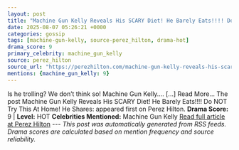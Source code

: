 ```yaml
---
layout: post
title: "Machine Gun Kelly Reveals His SCARY Diet! He Barely Eats!!!! Do NOT Try This At Home! He Shares:"
date: 2025-08-07 05:26:21 +0000
categories: gossip
tags: [machine-gun-kelly, source-perez_hilton, drama-hot]
drama_score: 9
primary_celebrity: machine_gun_kelly
source: perez_hilton
source_url: "https://perezhilton.com/machine-gun-kelly-reveals-his-scary-diet-he-barely-eats-do-not-try-this-at-home-he-shares/"
mentions: {machine_gun_kelly: 9}
---
```


Is he trolling? We don’t think so! Machine Gun Kelly…. [...] Read More... The post Machine Gun Kelly Reveals His SCARY Diet! He Barely Eats!!!! Do NOT Try This At Home! He Shares: appeared first on Perez Hilton. **Drama Score:** 9 | **Level:** HOT **Celebrities Mentioned:** Machine Gun Kelly [Read full article at Perez Hilton](https://perezhilton.com/machine-gun-kelly-reveals-his-scary-diet-he-barely-eats-do-not-try-this-at-home-he-shares/) --- *This post was automatically generated from RSS feeds. Drama scores are calculated based on mention frequency and source reliability.*